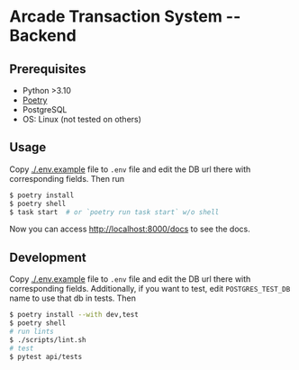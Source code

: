 # Arcade Transaction System -- Backend

## Prerequisites
- Python >3.10
- [Poetry](https://python-poetry.org/docs/#installation)
- PostgreSQL
- OS: Linux (not tested on others)

## Usage

Copy [./.env.example](.env.example) file to `.env` file and edit the DB url there
with corresponding fields. Then run
```sh
$ poetry install
$ poetry shell
$ task start  # or `poetry run task start` w/o shell
```

Now you can access [http://localhost:8000/docs](http://localhost:8000/docs) to see the docs.

## Development

Copy [./.env.example](.env.example) file to `.env` file and edit the DB url there
with corresponding fields. Additionally, if you want to test,
edit `POSTGRES_TEST_DB` name to use that db in tests. Then
```sh
$ poetry install --with dev,test
$ poetry shell
# run lints
$ ./scripts/lint.sh
# test
$ pytest api/tests
```

